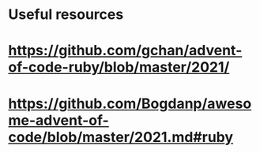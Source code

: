 # Useful resources

# https://github.com/gchan/advent-of-code-ruby/blob/master/2021/

# https://github.com/Bogdanp/awesome-advent-of-code/blob/master/2021.md#ruby
